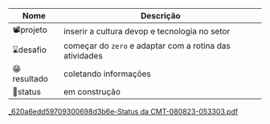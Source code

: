 |  Nome |  Descrição |
| ------------ | ------------ |
|  📽projeto | inserir a cultura devop e tecnologia no setor  |
|  ⌛desafio | começar do `zero` e adaptar com a rotina das atividades |
|  😁resultado |  coletando informações |
| 📌status | em construção |


[_620a6edd59709300698d3b6e-Status da CMT-080823-053303.pdf](https://github.com/luanvsky/dw-cmt/files/12288369/_620a6edd59709300698d3b6e-Status.da.CMT-080823-053303.pdf)
